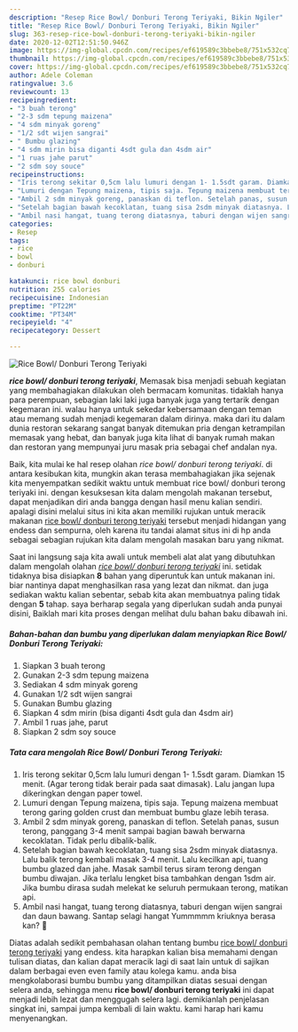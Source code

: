 ```yaml
---
description: "Resep Rice Bowl/ Donburi Terong Teriyaki, Bikin Ngiler"
title: "Resep Rice Bowl/ Donburi Terong Teriyaki, Bikin Ngiler"
slug: 363-resep-rice-bowl-donburi-terong-teriyaki-bikin-ngiler
date: 2020-12-02T12:51:50.946Z
image: https://img-global.cpcdn.com/recipes/ef619589c3bbebe8/751x532cq70/rice-bowl-donburi-terong-teriyaki-foto-resep-utama.jpg
thumbnail: https://img-global.cpcdn.com/recipes/ef619589c3bbebe8/751x532cq70/rice-bowl-donburi-terong-teriyaki-foto-resep-utama.jpg
cover: https://img-global.cpcdn.com/recipes/ef619589c3bbebe8/751x532cq70/rice-bowl-donburi-terong-teriyaki-foto-resep-utama.jpg
author: Adele Coleman
ratingvalue: 3.6
reviewcount: 13
recipeingredient:
- "3 buah terong"
- "2-3 sdm tepung maizena"
- "4 sdm minyak goreng"
- "1/2 sdt wijen sangrai"
- " Bumbu glazing"
- "4 sdm mirin bisa diganti 4sdt gula dan 4sdm air"
- "1 ruas jahe parut"
- "2 sdm soy souce"
recipeinstructions:
- "Iris terong sekitar 0,5cm lalu lumuri dengan 1- 1.5sdt garam. Diamkan 15 menit. (Agar terong tidak berair pada saat dimasak). Lalu jangan lupa dikeringkan dengan paper towel."
- "Lumuri dengan Tepung maizena, tipis saja. Tepung maizena membuat terong garing golden crust dan membuat bumbu glaze lebih terasa."
- "Ambil 2 sdm minyak goreng, panaskan di teflon. Setelah panas, susun terong, panggang 3-4 menit sampai bagian bawah berwarna kecoklatan. Tidak perlu dibalik-balik."
- "Setelah bagian bawah kecoklatan, tuang sisa 2sdm minyak diatasnya. Lalu balik terong kembali masak 3-4 menit. Lalu kecilkan api, tuang bumbu glazed dan jahe. Masak sambil terus siram terong dengan bumbu diwajan. Jika terlalu lengket bisa tambahkan dengan 1sdm air. Jika bumbu dirasa sudah melekat ke seluruh permukaan terong, matikan api."
- "Ambil nasi hangat, tuang terong diatasnya, taburi dengan wijen sangrai dan daun bawang. Santap selagi hangat Yummmmm kriuknya berasa kan? 🤗"
categories:
- Resep
tags:
- rice
- bowl
- donburi

katakunci: rice bowl donburi 
nutrition: 255 calories
recipecuisine: Indonesian
preptime: "PT22M"
cooktime: "PT34M"
recipeyield: "4"
recipecategory: Dessert

---
```



![Rice Bowl/ Donburi Terong Teriyaki](https://img-global.cpcdn.com/recipes/ef619589c3bbebe8/751x532cq70/rice-bowl-donburi-terong-teriyaki-foto-resep-utama.jpg)

<b><i>rice bowl/ donburi terong teriyaki</i></b>, Memasak bisa menjadi sebuah kegiatan yang membahagiakan dilakukan oleh bermacam komunitas. tidaklah hanya para perempuan, sebagian laki laki juga banyak juga yang tertarik dengan kegemaran ini. walau hanya untuk sekedar kebersamaan dengan teman atau memang sudah menjadi kegemaran dalam dirinya. maka dari itu dalam dunia restoran sekarang sangat banyak ditemukan pria dengan ketrampilan memasak yang hebat, dan banyak juga kita lihat di banyak rumah makan dan restoran yang mempunyai juru masak pria sebagai chef andalan nya.

Baik, kita mulai ke hal resep olahan <i>rice bowl/ donburi terong teriyaki</i>. di antara kesibukan kita, mungkin akan terasa membahagiakan jika sejenak kita menyempatkan sedikit waktu untuk membuat rice bowl/ donburi terong teriyaki ini. dengan kesuksesan kita dalam mengolah makanan tersebut, dapat menjadikan diri anda bangga dengan hasil menu kalian sendiri. apalagi disini melalui situs ini kita akan memiliki rujukan untuk meracik makanan <u>rice bowl/ donburi terong teriyaki</u> tersebut menjadi hidangan yang endess dan sempurna, oleh karena itu tandai alamat situs ini di hp anda sebagai sebagian rujukan kita dalam mengolah masakan baru yang nikmat.




Saat ini langsung saja kita awali untuk membeli alat alat yang dibutuhkan dalam mengolah olahan <u><i>rice bowl/ donburi terong teriyaki</i></u> ini. setidak tidaknya bisa disiapkan <b>8</b> bahan yang diperuntuk kan untuk makanan ini. biar nantinya dapat menghasilkan rasa yang lezat dan nikmat. dan juga sediakan waktu kalian sebentar, sebab kita akan membuatnya paling tidak dengan <b>5</b> tahap. saya berharap segala yang diperlukan sudah anda punyai disini, Baiklah mari kita proses dengan melihat dulu bahan baku dibawah ini.

<!--inarticleads1-->

##### Bahan-bahan dan bumbu yang diperlukan dalam menyiapkan Rice Bowl/ Donburi Terong Teriyaki:

1. Siapkan 3 buah terong
1. Gunakan 2-3 sdm tepung maizena
1. Sediakan 4 sdm minyak goreng
1. Gunakan 1/2 sdt wijen sangrai
1. Gunakan  Bumbu glazing
1. Siapkan 4 sdm mirin (bisa diganti 4sdt gula dan 4sdm air)
1. Ambil 1 ruas jahe, parut
1. Siapkan 2 sdm soy souce




<!--inarticleads2-->

##### Tata cara mengolah Rice Bowl/ Donburi Terong Teriyaki:

1. Iris terong sekitar 0,5cm lalu lumuri dengan 1- 1.5sdt garam. Diamkan 15 menit. (Agar terong tidak berair pada saat dimasak). Lalu jangan lupa dikeringkan dengan paper towel.
1. Lumuri dengan Tepung maizena, tipis saja. Tepung maizena membuat terong garing golden crust dan membuat bumbu glaze lebih terasa.
1. Ambil 2 sdm minyak goreng, panaskan di teflon. Setelah panas, susun terong, panggang 3-4 menit sampai bagian bawah berwarna kecoklatan. Tidak perlu dibalik-balik.
1. Setelah bagian bawah kecoklatan, tuang sisa 2sdm minyak diatasnya. Lalu balik terong kembali masak 3-4 menit. Lalu kecilkan api, tuang bumbu glazed dan jahe. Masak sambil terus siram terong dengan bumbu diwajan. Jika terlalu lengket bisa tambahkan dengan 1sdm air. Jika bumbu dirasa sudah melekat ke seluruh permukaan terong, matikan api.
1. Ambil nasi hangat, tuang terong diatasnya, taburi dengan wijen sangrai dan daun bawang. Santap selagi hangat Yummmmm kriuknya berasa kan? 🤗




Diatas adalah sedikit pembahasan olahan tentang bumbu <u>rice bowl/ donburi terong teriyaki</u> yang endess. kita harapkan kalian bisa memahami dengan tulisan diatas, dan kalian dapat meracik lagi di saat lain untuk di sajikan dalam berbagai even even family atau kolega kamu. anda bisa mengkolaborasi bumbu bumbu yang ditampilkan diatas sesuai dengan selera anda, sehingga menu <b>rice bowl/ donburi terong teriyaki</b> ini dapat menjadi lebih lezat dan menggugah selera lagi. demikianlah penjelasan singkat ini, sampai jumpa kembali di lain waktu. kami harap hari kamu menyenangkan.
